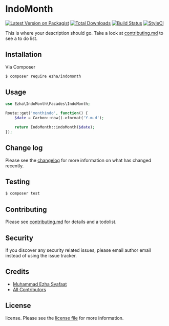 # IndoMonth

[![Latest Version on Packagist][ico-version]][link-packagist]
[![Total Downloads][ico-downloads]][link-downloads]
[![Build Status][ico-travis]][link-travis]
[![StyleCI][ico-styleci]][link-styleci]

This is where your description should go. Take a look at [contributing.md](contributing.md) to see a to do list.

## Installation

Via Composer

``` bash
$ composer require ezha/indomonth
```

## Usage

```php
use Ezha\IndoMonth\Facades\IndoMonth;

Route::get('monthindo', function() {
    $date = Carbon::now()->format('Y-m-d');

    return IndoMonth::indoMonth($date);
});
```

## Change log

Please see the [changelog](changelog.md) for more information on what has changed recently.

## Testing

``` bash
$ composer test
```

## Contributing

Please see [contributing.md](contributing.md) for details and a todolist.

## Security

If you discover any security related issues, please email author email instead of using the issue tracker.

## Credits

- [Muhammad Ezha Syafaat][link-author]
- [All Contributors][link-contributors]

## License

license. Please see the [license file](license.md) for more information.

[ico-version]: https://img.shields.io/packagist/v/ezha/indomonth.svg?style=flat-square
[ico-downloads]: https://img.shields.io/packagist/dt/ezha/indomonth.svg?style=flat-square
[ico-travis]: https://travis-ci.org/ezhasyafaat/Indo-month.svg?branch=main
[ico-styleci]: https://styleci.io/repos/331256613/shield

[link-packagist]: https://packagist.org/packages/ezha/indomonth
[link-downloads]: https://packagist.org/packages/ezha/indomonth
[link-travis]: https://travis-ci.org/github/ezhasyafaat/Indo-month
[link-styleci]: https://styleci.io/repos/331256613
[link-author]: https://github.com/ezha
[link-contributors]: ../../contributors
